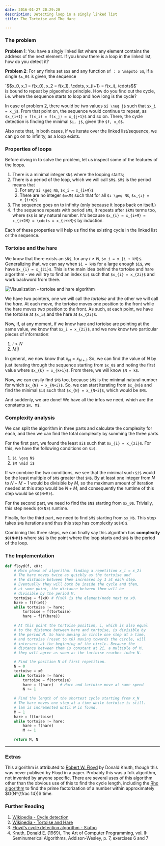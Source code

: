 ```yaml
---
date: 2016-01-27 20:29:20
description: Detecting loop in a singly linked list
title: The Tortoise and The Hare

---
```


### The problem

**Problem 1**: You have a singly linked list where any element contains the address of the next element. If you know there is a loop in the linked list, how do you detect it?

**Problem 2**: For any finite set `$S$` and any function `$f : S \mapsto S$`, if a single `$x_0$` is given, the sequence
<div>`$$x_0, x_1 = f(x_0), x_2 = f(x_1), \cdots, x_{i+1} = f(x_i), \cdots$$`</div>
is bound to repeat by pigeonhole principle. How do you find out the cycle, i.e. where the sequence starts to loop and how long is the cycle?

In case of problem 2, there would be two values `$i \neq j$` such that `$x_i = x_j$`. From that point on, the sequence would continue to repeat, as `$x_{i+1} = f(x_i) = f(x_j) = x_{j+1}$` and so on. There, the cycle detection is finding the minimal `$i, j$`, given the `$f, x_0$`.

Also note that, in both cases, if we iterate over the linked list/sequence, we can go on to infinity, as a loop exists.

### Properties of loops

Before diving in to solve the problem, let us inspect some of the features of the loops.

1. There is a minimal integer `$N$` where the looping starts;
2. There is a period of the loop, which we will call `$M$`. `$M$` is the period means that  
	1. For any `$i \geq N$`, `$x_i = x_{i+M}$`	
	2. There are no integer `$m<M$` such that for all `$i \geq N$`, `$x_{i} = x_{i+m}$`
3. The sequence goes on to infinity (only because it loops back on itself.)
4. If the sequence repeats with period `$M$`, it repeats after `$kM$` terms too, where `$k$` is any natural number. It's because `$x_{i} = x_{i+M} = x_{i+2M} = \cdots = x_{i+kM}$` by induction.

Each of these properties will help us find the existing cycle in the linked list or the sequence.

### Tortoise and the hare

We know that there exists an `$N$`, for any $i \geq N$, `$x_i = x_{i + kM}$`. Generalizing that, we can say when `$i = kM$` for a large enough `$i$`, we have `$x_{i} = x_{2i}$`. This is the main idea behind the tortoise and hare algorithm - we will try to find an index `$i$` such that `$x_{i} = x_{2i}$` and work backword from there.

![Visualization - tortoise and hare algorithm](https://upload.wikimedia.org/wikipedia/commons/5/5f/Tortoise_and_hare_algorithm.svg "Tortoise and Hare algorithm")

We have two pointers, one we will call the _tortoise_ and the other we will call the _hare_. At each move, the tortoise moves one position to the front while the hare moves two position to the front. As such, at each point, we have the tortoise at `$x_i$` and the hare at `$x_{2i}$`.

Now, if, at any moment, if we know hare and tortoise are pointing at the same value, we know that `$x_i = x_{2i}$`, and we now know two particular pieces of information:

1. $i > N$
2. $M | i$

In general, we now know that $x_{N} = x_{N + i}$. So, we can find the value of $N$ by just iterating through the sequence starting from `$x_0$` and noting the first value where `$x_{k} = x_{k+i}$`. From there, we will know `$N = k$`.

Now, we can easily find `$M$` too, because `$M$` is the minimal natural number for which `$x_{N} = x_{N+i}$`. So, we can start iterating from `$x_{N}$` and find the minimal `$i$` such that `$x_{N} = x_{N+i}$`, which would be `$M$`.

And suddenly, we are done! We have all the infos we need, which are the constants `$N, M$`.

### Complexity analysis

We can split the algorithm in three parts and calculate the complexity for each, and then we can find the total complexity by summing the three parts.

For the first part, we found the least `$i$` such that `$x_{i} = x_{2i}$`. For this, we have the following conditions on `$i$`.

1. `$i \geq N$`
2. `$M \mid i$`

If we combine the two conditions, we see that the minimal such `$i$` would be the least multiple of `$M$` greater that `$N$`. By at least one integer from $N$ to $N+M-1$ would be divisible by $M$, so the maximum amount of iteration needed at this step would be $N+M$; and consequently the runtime of this step would be `$O(N+M)$`.

For the second part, we need to find the `$N$` starting from `$x_0$`. Trivially, this step needs `$O(N)$` runtime.

Finally, for the third part, we need to find `$M$` starting from `$x_N$`. This step takes `$M$` iterations and thus this step has complexity `$O(M)$`.

Combining this three steps, we can finally say this algorithm has **complexity `$O(N+M)$`** where `$N$` is the point where the loop starts and `$M$` is the period of the loop.

### The Implementation

```python
def floyd(f, x0):
    # Main phase of algorithm: finding a repetition x_i = x_2i
    # The hare moves twice as quickly as the tortoise and
    # the distance between them increases by 1 at each step.
    # Eventually they will both be inside the cycle and then,
    # at some point, the distance between them will be
    # divisible by the period M.
    tortoise = f(x0) # f(x0) is the element/node next to x0.
    hare = f(f(x0))
    while tortoise != hare:
        tortoise = f(tortoise)
        hare = f(f(hare))
  
    # At this point the tortoise position, i, which is also equal
    # to the distance between hare and tortoise, is divisible by
    # the period M. So hare moving in circle one step at a time, 
    # and tortoise (reset to x0) moving towards the circle, will 
    # intersect at the beginning of the circle. Because the 
    # distance between them is constant at 2i, a multiple of M,
    # they will agree as soon as the tortoise reaches index N.

    # Find the position N of first repetition.    
    N = 0
    tortoise = x0
    while tortoise != hare:
        tortoise = f(tortoise)
        hare = f(hare)   # Hare and tortoise move at same speed
        N += 1
 
    # Find the length of the shortest cycle starting from x_N
    # The hare moves one step at a time while tortoise is still.
    # lam is incremented until M is found.
    M = 1
    hare = f(tortoise)
    while tortoise != hare:
        hare = f(hare)
        M += 1
 
    return M, N
```


******

### Extras

This algorithm is attributed to [Robert W. Floyd](https://en.wikipedia.org/wiki/Robert_W._Floyd) by Donald Knuth, though this was never publised by Floyd in a paper. Probably this was a folk algorithm, not invented by anyone specific. There are several uses of this algorithm other than the obvious use of this to find the cycle length, including the [Rho algorithm](https://en.wikipedia.org/wiki/Pollard%27s_rho_algorithm) to find the prime factorization of a number within approximately $O(N^{\frac 14})$ time.

### Further Reading

1. [Wikipedia - Cycle detection](https://en.wikipedia.org/wiki/Cycle_detection)
2. [Wikipedia - Tortoise and Hare](https://en.wikipedia.org/wiki/Cycle_detection#Tortoise_and_hare)
3. [Floyd's cycle detection algorithm - Siafoo](http://www.siafoo.net/algorithm/10)
4. [Knuth, Donald E.](https://en.wikipedia.org/wiki/Donald_Knuth) (1969), The Art of Computer Programming, vol. II: Seminumerical Algorithms, Addison-Wesley, p. 7, exercises 6 and 7
